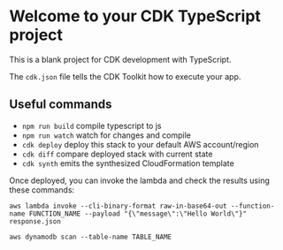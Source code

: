 # Welcome to your CDK TypeScript project

This is a blank project for CDK development with TypeScript.

The `cdk.json` file tells the CDK Toolkit how to execute your app.

## Useful commands

* `npm run build`   compile typescript to js
* `npm run watch`   watch for changes and compile
* `cdk deploy`      deploy this stack to your default AWS account/region
* `cdk diff`        compare deployed stack with current state
* `cdk synth`       emits the synthesized CloudFormation template

Once deployed, you can invoke the lambda and check the results using these commands:
```
aws lambda invoke --cli-binary-format raw-in-base64-out --function-name FUNCTION_NAME --payload "{\"message\":\"Hello World\"}" response.json

aws dynamodb scan --table-name TABLE_NAME
```